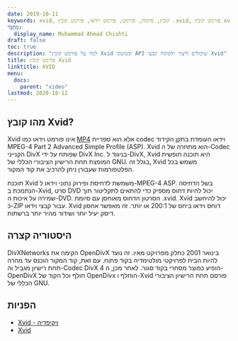 ```yaml
---
date: 2019-10-11
keywords: xvid, קובץ, סיומת, פורמט, פורמט וידאו, פורמט קובץ .xvid, פורמט קובץ xvid, סיומת .xvid, סיומת xvid, כיצד לפתוח קובץ xvid
מְחַבֵּר:
  display_name: Muhammad Ahmad Chishti
draft: false
toc: true
description: "למד על פורמט קובץ Xvid וממשקי API שיכולים ליצור ולפתוח קבצי Xvid"
title: פורמט קובץ Xvid
linktitle: XVID
menu:
  docs:
    parent: "video"
lastmod: 2020-18-12
---
```


## מהו קובץ Xvid? ##

Xvid אינו פורמט וידאו כמו [MP4](/he/video/mp4/) אלא הוא ספריית codec וידאו העומדת בתקן הקידוד MPEG-4 Part 2 Advanced Simple Profile (ASP). Xvid הוא מתחרה של ה-Codec הקנייני DivX שפותח על ידי DivX Inc. בניגוד ל-DivX, Xvid היא תוכנה חופשית המופצת תחת הרישיון הציבורי הכללי של GNU. בגלל זה, Xvid משמש בכל הפלטפורמות שעבורן ניתן להרכיב את קוד המקור.

תוכנת Xvid משמשת לדחיסת ופירוק נתוני וידאו ל-MPEG-4 ASP. בשל הדחיסה הנתמכת ב-Xvid, סרט DVD יכול להיות דחוס מספיק כדי להתאים לתקליטור תוך שמירה על איכות ה-DVD. הסרטון הדחוס מאוחסן עם סיומת .xvid. Xvid יכול להיחשב כ-ZIP עבור קבצי וידאו. Xvid דוחס וידאו ביחס של 200:1 או יותר. זה מאפשר אחסון דיסק יעיל יותר ושידור מהיר יותר ברשתות.

## היסטוריה קצרה ##

DivXNetworks הקימה את OpenDivX בינואר 2001 כחלק מפרויקט מאיו. זה נועד להיות הבית לפרויקטי מולטימדיה בקוד פתוח. עם זאת, קוד המקור הוכנס עד מהרה תחת רישיון מגביל וה-Codec DivX 4 הופיע כמוצר מסחרי בקוד סגור. לאחר מכן, ה-OpenDivX חולף וכל הקוד של OpenDivx הוחלף ו-Xvid פורסם תחת הרישיון הציבורי הכללי של GNU.

## הפניות ##

- [Xvid - ויקיפדיה](https://en.wikipedia.org/wiki/Xvid)
- [Xvid](https://www.xvid.com/)
